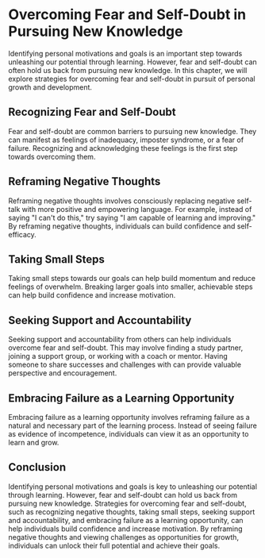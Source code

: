 Overcoming Fear and Self-Doubt in Pursuing New Knowledge
===============================================================================================================

Identifying personal motivations and goals is an important step towards unleashing our potential through learning. However, fear and self-doubt can often hold us back from pursuing new knowledge. In this chapter, we will explore strategies for overcoming fear and self-doubt in pursuit of personal growth and development.

Recognizing Fear and Self-Doubt
-------------------------------

Fear and self-doubt are common barriers to pursuing new knowledge. They can manifest as feelings of inadequacy, imposter syndrome, or a fear of failure. Recognizing and acknowledging these feelings is the first step towards overcoming them.

Reframing Negative Thoughts
---------------------------

Reframing negative thoughts involves consciously replacing negative self-talk with more positive and empowering language. For example, instead of saying "I can't do this," try saying "I am capable of learning and improving." By reframing negative thoughts, individuals can build confidence and self-efficacy.

Taking Small Steps
------------------

Taking small steps towards our goals can help build momentum and reduce feelings of overwhelm. Breaking larger goals into smaller, achievable steps can help build confidence and increase motivation.

Seeking Support and Accountability
----------------------------------

Seeking support and accountability from others can help individuals overcome fear and self-doubt. This may involve finding a study partner, joining a support group, or working with a coach or mentor. Having someone to share successes and challenges with can provide valuable perspective and encouragement.

Embracing Failure as a Learning Opportunity
-------------------------------------------

Embracing failure as a learning opportunity involves reframing failure as a natural and necessary part of the learning process. Instead of seeing failure as evidence of incompetence, individuals can view it as an opportunity to learn and grow.

Conclusion
----------

Identifying personal motivations and goals is key to unleashing our potential through learning. However, fear and self-doubt can hold us back from pursuing new knowledge. Strategies for overcoming fear and self-doubt, such as recognizing negative thoughts, taking small steps, seeking support and accountability, and embracing failure as a learning opportunity, can help individuals build confidence and increase motivation. By reframing negative thoughts and viewing challenges as opportunities for growth, individuals can unlock their full potential and achieve their goals.
